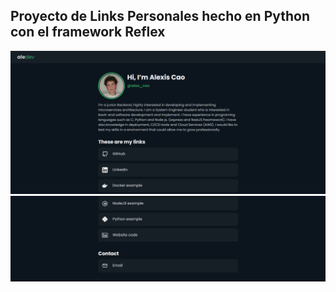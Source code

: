 ## Proyecto de Links Personales hecho en Python con el framework Reflex

![](./assets/Screenshot.png)
![](./assets/Screenshot1.png)